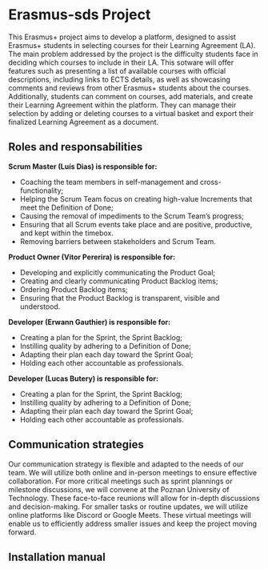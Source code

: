 # Erasmus-sds Project
This Erasmus+ project aims to develop a platform, designed to assist Erasmus+ students in selecting courses for their Learning Agreement (LA). The main problem addressed by the project is the difficulty students face in deciding which courses to include in their LA. This sotware will offer features such as presenting a list of available courses with official descriptions, including links to ECTS details, as well as showcasing comments and reviews from other Erasmus+ students about the courses. Additionally, students can comment on courses, add materials, and create their Learning Agreement within the platform. They can manage their selection by adding or deleting courses to a virtual basket and export their finalized Learning Agreement as a document.


## Roles and responsabilities
**Scrum Master (Luís Dias) is responsible for:**
+ Coaching the team members in self-management and cross-functionality;
+ Helping the Scrum Team focus on creating high-value Increments that meet the Definition of Done;
+ Causing the removal of impediments to the Scrum Team’s progress;
+ Ensuring that all Scrum events take place and are positive, productive, and kept within the timebox.
+ Removing barriers between stakeholders and Scrum Team.


**Product Owner (Vitor Pererira) is responsible for:**
+ Developing and explicitly communicating the Product Goal;
+ Creating and clearly communicating Product Backlog items;
+ Ordering Product Backlog items;
+ Ensuring that the Product Backlog is transparent, visible and understood.

**Developer (Erwann Gauthier) is responsible for:**
+ Creating a plan for the Sprint, the Sprint Backlog;
+ Instilling quality by adhering to a Definition of Done;
+ Adapting their plan each day toward the Sprint Goal;
+ Holding each other accountable as professionals.

**Developer (Lucas Butery) is responsible for:**
+ Creating a plan for the Sprint, the Sprint Backlog;
+ Instilling quality by adhering to a Definition of Done;
+ Adapting their plan each day toward the Sprint Goal;
+ Holding each other accountable as professionals.


## Communication strategies
Our communication strategy is flexible and adapted to the needs of our team. We will utilize both online and in-person meetings to ensure effective collaboration.
For more critical meetings such as sprint plannings or milestone discussions, we will convene at the Poznan University of Technology. These face-to-face reunions will allow for in-depth discussions and decision-making.
For smaller tasks or routine updates, we will utilize online platforms like Discord or Google Meets. These virtual meetings will enable us to efficiently address smaller issues and keep the project moving forward.

## Installation manual
